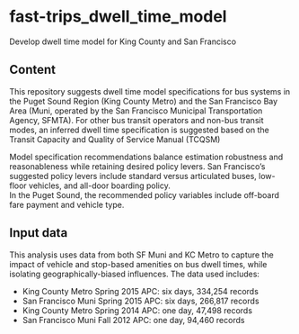 # fast-trips_dwell_time_model
Develop dwell time model for King County and San Francisco

## Content
This repository suggests dwell time model specifications for bus systems in the Puget Sound Region (King County Metro) and the San Francisco Bay Area (Muni, operated by the San Francisco Municipal Transportation Agency, SFMTA). 
For other bus transit operators and non-bus transit modes, an inferred dwell time specification is suggested based on the Transit Capacity and Quality of Service Manual (TCQSM)


Model specification recommendations balance estimation robustness and reasonableness while retaining desired policy levers. 
San Francisco’s suggested policy levers include standard versus articulated buses, low-floor vehicles, and all-door boarding policy.  
In the Puget Sound, the recommended policy variables include off-board fare payment and vehicle type.


## Input data
This analysis uses data from both SF Muni and KC Metro to capture the impact of vehicle and stop-based amenities on bus dwell times, while isolating geographically-biased influences. The data used includes:
* King County Metro Spring 2015 APC: six days, 334,254 records
* San Francisco Muni Spring 2015 APC: six days, 266,817 records
* King County Metro Spring 2014 APC: one day, 47,498 records
* San Francisco Muni Fall 2012 APC: one day, 94,460 records

